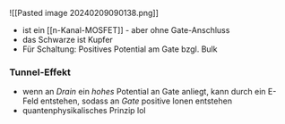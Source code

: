 ![[Pasted image 20240209090138.png]]
- ist ein [[n-Kanal-MOSFET]] - aber ohne Gate-Anschluss
- das Schwarze ist Kupfer
- Für Schaltung: Positives Potential am Gate bzgl. Bulk

### Tunnel-Effekt
- wenn an _Drain_ ein _hohes_ Potential an Gate anliegt, kann durch ein E-Feld entstehen, sodass an _Gate_ positive Ionen entstehen
- quantenphysikalisches Prinzip lol